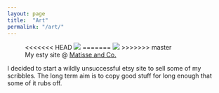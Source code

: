 ```yaml
---
layout: page
title:  "Art"
permalink: "/art/"
---
```


<figure>
<<<<<<< HEAD
    <a href="https://www.etsy.com/uk/shop/MatisseAndCo"><img src="https://00e9e64bacc7ffa3cfe4ed40c4a5e1da5d5cb5fc73f359b7a7-apidata.googleusercontent.com/download/storage/v1/b/jackr_bucket/o/matisse%20logo.jpg?qk=AD5uMEv4eDfbBVzj2mH5zOaxOv0UMg_vB-B6VLdLN4D_n2mYlzxFtalmbrWShj2_LFEcccQDrXEai_JrY9uI3fLZkWq8iEYiv6-EYVC3RwpCFV6r2MkCpYnh9Jw0dMfebXThr2kgnpXWKd6nT9218GCzZPfXD7wx06vpPnzltSVnw_Nsi1egI9DNPTnZfzTsE7uh2Qhrjb8-Btww_5pteH2bI42lod-egNvyNTpwmYM57YRqEjsgWKTh6BbxFn4paKfi6Fg0GkvWm9pa1-WZ71jps-DkizRGbsUUFEN4buFYUsadlZxcwH7G7-ZjQBXil7kC9KWUKkttmWgQ2wyogkth3WWtyJMALft0hrtuBrIwnsAtoYvEpd88Ig2H2qnLZMDUwjjENSeAe4VMEZkzTbNUmVHwd3c7GdB4-QSwqtEleuzQW1AskB2Xfk0p4XKVGaovBzRut8d2mT01udFgljQo9ptMryjgZqGhrlgXPn_Bz4icjyCL5aXIu3kmyATgKlFDBK0ySO1XkjmLMMFYnvHKeyCTkqFKjjr-jX0QDW3xKiYa1oDOYtvz4-tkRvuEY21n4sVtNYwtaCYilmoo15B6RaW9cZkUbJiMhfCtgYJgYhWirkmL6slW7UakUUre4m8q5bWbGzc1KRPSWk8y3D_AEjCro3f63SQ8AEy82xpvASBQoAcmn7h4zeM-qS54PoxpEdKjXqqXaGAXBgFeBnRM22nE632CS8KjRDRCBowcT2YgibTSNv5Vmkz5x8s1mG2N_HtzC6vIySPL98ZbNeyuIRvAGjw6yw"></a>
=======
    <a href="https://www.etsy.com/uk/shop/MatisseAndCo"><img src="https://00e9e64baceaa86b1bd3ff4a55143af47da3ab94a6ce8532b1-apidata.googleusercontent.com/download/storage/v1/b/jackr_bucket/o/Etsy%2Fmatisse%20logo.jpg?qk=AD5uMEuzXquh4JOveeNRWR1Slt76_ixYelnCXoAf7mCMA9gC1bBFdEXVpsLDqp0Ed_Tv2u8hk5l8Zod6OWSw8SVM_yAIhTJDzBhXeiRgQOAYN6m4d1xj8gnY_Rg0sjji3jYMZpUjOkQq1Vc2W93mzdsm5rR4YqX-OoZcpo5tO4DQObHAWbM4bIotEi4bzuy5ieZO8jjMt6pguOREVcRuEMLOo34Ly0YqT2Xeeuzy9Jk4Ms-72WPUbLU8GcDdEm38Y0K__YxIdcTmF2UTfE8qPQh0R5hKdEFp3jPiixSJOVaQXDWeE9n1EBBx2-E7-HJDNvaa3Yb-2tdFeDG6cRTBsZro7K-cwzBNMBbZcsNXqco3qfxI79zl2ZVxBX1dsruVw9COj1Ob2Adid66hlyUsODFxGE0pPPWYzOa0rdijH3dnvr9P1guOcmVDQEyWEzeBywHf3G_5cslWBcMo2tXFDB8aMWDld5wHFzj75M-69We1nVajWh2Pk8STZhXstGciLTuZRLDM2X0soB0YM5GYqvP2wKIGvBovEaTCSy90ip1YBk0yaxa48hwiB7qDT3kOTpcg7HbEmyvTmduuwWrdPdG84vvARhYJbySmO7LWaxo4R7foMm_gq_K8DS0XXJJapkuIjeHrPDK92tmcL7VqtjWFeITQXov4VOKqkXczaJgJ0kAI4HAPEMsz8kf1q2wvzimycpprLgsNQLzKdY4ijUi9Acb8x20pDJ0CqFwptSNvsbfqJgloFDImyt-GkBYFY8ngERarqYEOz_zcamXCuZgoB2-_nenmLQ"></a>
>>>>>>> master
    <figcaption>My esty site @ <a href="https://www.etsy.com/uk/shop/MatisseAndCo">Matisse and Co.</a></figcaption>
</figure>

I decided to start a wildly unsuccessful etsy site to sell some of my scribbles. The long term aim is to copy good stuff for long enough that some of it rubs off.